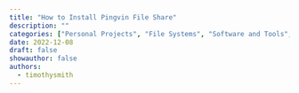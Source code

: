 ```yaml
---
title: "How to Install Pingvin File Share"
description: ""
categories: ["Personal Projects", "File Systems", "Software and Tools", "Tutorials and Guides", "Virtualization"]
date: 2022-12-08
draft: false
showauthor: false
authors:
  - timothysmith
---
```

